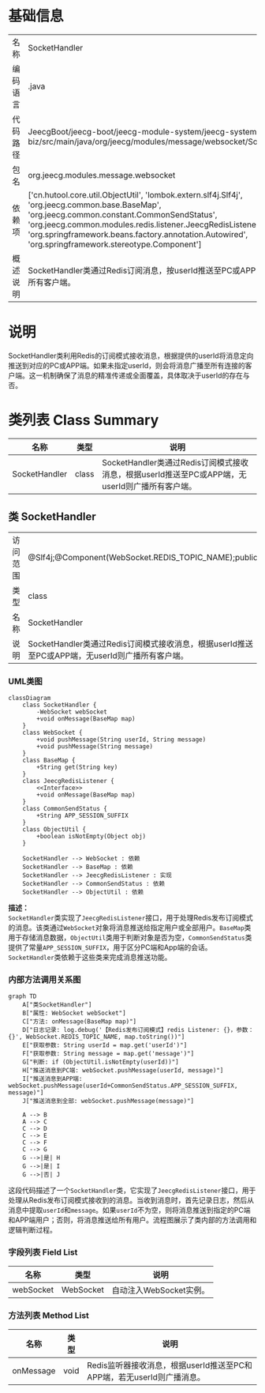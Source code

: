 # 基础信息

|      |      |
|------|------|
| 名称 | SocketHandler |
| 编码语言 | .java |
| 代码路径 | JeecgBoot/jeecg-boot/jeecg-module-system/jeecg-system-biz/src/main/java/org/jeecg/modules/message/websocket/SocketHandler.java |
| 包名 | org.jeecg.modules.message.websocket |
| 依赖项 | ['cn.hutool.core.util.ObjectUtil', 'lombok.extern.slf4j.Slf4j', 'org.jeecg.common.base.BaseMap', 'org.jeecg.common.constant.CommonSendStatus', 'org.jeecg.common.modules.redis.listener.JeecgRedisListener', 'org.springframework.beans.factory.annotation.Autowired', 'org.springframework.stereotype.Component'] |
| 概述说明 | SocketHandler类通过Redis订阅消息，按userId推送至PC或APP，无userId则广播所有客户端。 |

# 说明

SocketHandler类利用Redis的订阅模式接收消息，根据提供的userId将消息定向推送到对应的PC或APP端。如果未指定userId，则会将消息广播至所有连接的客户端。这一机制确保了消息的精准传递或全面覆盖，具体取决于userId的存在与否。

# 类列表 Class Summary

| 名称   | 类型  | 说明 |
|-------|------|-------------|
| SocketHandler | class | SocketHandler类通过Redis订阅模式接收消息，根据userId推送至PC或APP端，无userId则广播所有客户端。 |



## 类 SocketHandler

|      |      |
|------|------|
| 访问范围 | @Slf4j;@Component(WebSocket.REDIS_TOPIC_NAME);public |
| 类型 | class |
| 名称 | SocketHandler |
| 说明 | SocketHandler类通过Redis订阅模式接收消息，根据userId推送至PC或APP端，无userId则广播所有客户端。 |


### UML类图

```mermaid
classDiagram
    class SocketHandler {
        -WebSocket webSocket
        +void onMessage(BaseMap map)
    }
    class WebSocket {
        +void pushMessage(String userId, String message)
        +void pushMessage(String message)
    }
    class BaseMap {
        +String get(String key)
    }
    class JeecgRedisListener {
        <<Interface>>
        +void onMessage(BaseMap map)
    }
    class CommonSendStatus {
        +String APP_SESSION_SUFFIX
    }
    class ObjectUtil {
        +boolean isNotEmpty(Object obj)
    }

    SocketHandler --> WebSocket : 依赖
    SocketHandler --> BaseMap : 依赖
    SocketHandler --> JeecgRedisListener : 实现
    SocketHandler --> CommonSendStatus : 依赖
    SocketHandler --> ObjectUtil : 依赖
```

**描述：**  
`SocketHandler`类实现了`JeecgRedisListener`接口，用于处理Redis发布订阅模式的消息。该类通过`WebSocket`对象将消息推送给指定用户或全部用户。`BaseMap`类用于存储消息数据，`ObjectUtil`类用于判断对象是否为空，`CommonSendStatus`类提供了常量`APP_SESSION_SUFFIX`，用于区分PC端和App端的会话。`SocketHandler`类依赖于这些类来完成消息推送功能。


### 内部方法调用关系图

```mermaid
graph TD
    A["类SocketHandler"]
    B["属性: WebSocket webSocket"]
    C["方法: onMessage(BaseMap map)"]
    D["日志记录: log.debug('【Redis发布订阅模式】redis Listener: {}，参数：{}', WebSocket.REDIS_TOPIC_NAME, map.toString())"]
    E["获取参数: String userId = map.get('userId')"]
    F["获取参数: String message = map.get('message')"]
    G["判断: if (ObjectUtil.isNotEmpty(userId))"]
    H["推送消息到PC端: webSocket.pushMessage(userId, message)"]
    I["推送消息到APP端: webSocket.pushMessage(userId+CommonSendStatus.APP_SESSION_SUFFIX, message)"]
    J["推送消息到全部: webSocket.pushMessage(message)"]

    A --> B
    A --> C
    C --> D
    C --> E
    C --> F
    C --> G
    G -->|是| H
    G -->|是| I
    G -->|否| J
```

这段代码描述了一个`SocketHandler`类，它实现了`JeecgRedisListener`接口，用于处理从Redis发布订阅模式接收到的消息。当收到消息时，首先记录日志，然后从消息中提取`userId`和`message`。如果`userId`不为空，则将消息推送到指定的PC端和APP端用户；否则，将消息推送给所有用户。流程图展示了类内部的方法调用和逻辑判断过程。

### 字段列表 Field List

| 名称  | 类型  | 说明 |
|-------|-------|------|
| webSocket | WebSocket | 自动注入WebSocket实例。 |

### 方法列表 Method List

| 名称  | 类型  | 说明 |
|-------|-------|------|
| onMessage | void | Redis监听器接收消息，根据userId推送至PC和APP端，若无userId则广播消息。 |




